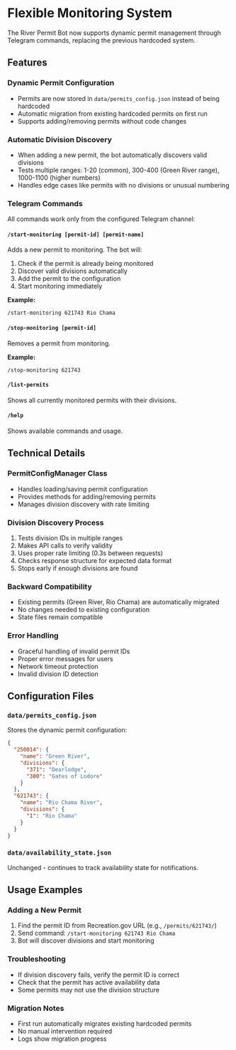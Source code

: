 # Flexible Monitoring System

The River Permit Bot now supports dynamic permit management through Telegram commands, replacing the previous hardcoded system.

## Features

### Dynamic Permit Configuration
- Permits are now stored in `data/permits_config.json` instead of being hardcoded
- Automatic migration from existing hardcoded permits on first run
- Supports adding/removing permits without code changes

### Automatic Division Discovery
- When adding a new permit, the bot automatically discovers valid divisions
- Tests multiple ranges: 1-20 (common), 300-400 (Green River range), 1000-1100 (higher numbers)
- Handles edge cases like permits with no divisions or unusual numbering

### Telegram Commands
All commands work only from the configured Telegram channel:

#### `/start-monitoring [permit-id] [permit-name]`
Adds a new permit to monitoring. The bot will:
1. Check if the permit is already being monitored
2. Discover valid divisions automatically
3. Add the permit to the configuration
4. Start monitoring immediately

**Example:**
```
/start-monitoring 621743 Rio Chama
```

#### `/stop-monitoring [permit-id]`
Removes a permit from monitoring.

**Example:**
```
/stop-monitoring 621743
```

#### `/list-permits`
Shows all currently monitored permits with their divisions.

#### `/help`
Shows available commands and usage.

## Technical Details

### PermitConfigManager Class
- Handles loading/saving permit configuration
- Provides methods for adding/removing permits
- Manages division discovery with rate limiting

### Division Discovery Process
1. Tests division IDs in multiple ranges
2. Makes API calls to verify validity
3. Uses proper rate limiting (0.3s between requests)
4. Checks response structure for expected data format
5. Stops early if enough divisions are found

### Backward Compatibility
- Existing permits (Green River, Rio Chama) are automatically migrated
- No changes needed to existing configuration
- State files remain compatible

### Error Handling
- Graceful handling of invalid permit IDs
- Proper error messages for users
- Network timeout protection
- Invalid division ID detection

## Configuration Files

### `data/permits_config.json`
Stores the dynamic permit configuration:
```json
{
  "250014": {
    "name": "Green River",
    "divisions": {
      "371": "Dearlodge",
      "380": "Gates of Lodore"
    }
  },
  "621743": {
    "name": "Rio Chama River",
    "divisions": {
      "1": "Rio Chama"
    }
  }
}
```

### `data/availability_state.json`
Unchanged - continues to track availability state for notifications.

## Usage Examples

### Adding a New Permit
1. Find the permit ID from Recreation.gov URL (e.g., `/permits/621743/`)
2. Send command: `/start-monitoring 621743 Rio Chama`
3. Bot will discover divisions and start monitoring

### Troubleshooting
- If division discovery fails, verify the permit ID is correct
- Check that the permit has active availability data
- Some permits may not use the division structure

### Migration Notes
- First run automatically migrates existing hardcoded permits
- No manual intervention required
- Logs show migration progress